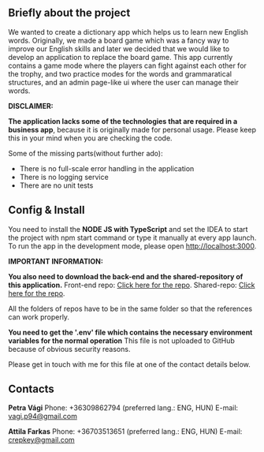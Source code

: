 ## Briefly about the project

We wanted to create a dictionary app which helps us to learn new English words. Originally, we made a board game which was a fancy way to improve our English skills and later we decided that we would like to develop an application to replace the board game. This app currently contains a game mode where the players can fight against each other for the trophy, and two practice modes for the words and grammaratical structures, and an admin page-like ui where the user can manage their words.

**DISCLAIMER:**

**The application lacks some of the technologies that are required in a business app**, because it is originally made for personal usage. Please keep this in your mind when you are checking the code.

Some of the missing parts(without further ado):

-   There is no full-scale error handling in the application
-   There is no logging service
-   There are no unit tests

## Config & Install

You need to install the **NODE JS with TypeScript** and set the IDEA to start the project with npm start command or type it manually at every app launch. To run the app in the development mode, please open [http://localhost:3000](http://localhost:3000).

**IMPORTANT INFORMATION:**

**You also need to download the back-end and the shared-repository of this application.**
Front-end repo: [Click here for the repo](https://github.com/Crepkey/pmv_frond_end).
Shared-repo: [Click here for the repo](https://github.com/Crepkey/pmv_shared).

All the folders of repos have to be in the same folder so that the references can work properly.

**You need to get the '.env' file which contains the necessary environment variables for the normal operation** This file is not uploaded to GitHub because of obvious security reasons.

Please get in touch with me for this file at one of the contact details below.

## Contacts

**Petra Vági**
Phone: +36309862794 (preferred lang.: ENG, HUN)
E-mail: vagi.p94@gmail.com

**Attila Farkas**
Phone: +36703513651 (preferred lang.: ENG, HUN)
E-mail: crepkey@gmail.com
